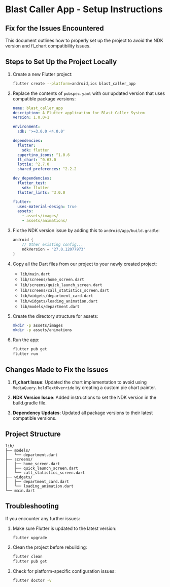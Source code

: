 # Blast Caller App - Setup Instructions

## Fix for the Issues Encountered

This document outlines how to properly set up the project to avoid the NDK version and fl_chart compatibility issues.

## Steps to Set Up the Project Locally

1. Create a new Flutter project:
   ```bash
   flutter create --platform=android,ios blast_caller_app
   ```

2. Replace the contents of `pubspec.yaml` with our updated version that uses compatible package versions:
   ```yaml
   name: blast_caller_app
   description: A Flutter application for Blast Caller System
   version: 1.0.0+1

   environment:
     sdk: '>=3.0.0 <4.0.0'

   dependencies:
     flutter:
       sdk: flutter
     cupertino_icons: ^1.0.6
     fl_chart: ^0.63.0
     lottie: ^2.7.0
     shared_preferences: ^2.2.2

   dev_dependencies:
     flutter_test:
       sdk: flutter
     flutter_lints: ^3.0.0

   flutter:
     uses-material-design: true
     assets:
       - assets/images/
       - assets/animations/
   ```

3. Fix the NDK version issue by adding this to `android/app/build.gradle`:
   ```gradle
   android {
       // Other existing config...
       ndkVersion = "27.0.12077973"
   }
   ```

4. Copy all the Dart files from our project to your newly created project:
   - `lib/main.dart`
   - `lib/screens/home_screen.dart`
   - `lib/screens/quick_launch_screen.dart`
   - `lib/screens/call_statistics_screen.dart`
   - `lib/widgets/department_card.dart`
   - `lib/widgets/loading_animation.dart`
   - `lib/models/department.dart`

5. Create the directory structure for assets:
   ```bash
   mkdir -p assets/images
   mkdir -p assets/animations
   ```

6. Run the app:
   ```bash
   flutter pub get
   flutter run
   ```

## Changes Made to Fix the Issues

1. **fl_chart Issue**: Updated the chart implementation to avoid using `MediaQuery.boldTextOverride` by creating a custom pie chart painter.

2. **NDK Version Issue**: Added instructions to set the NDK version in the build.gradle file.

3. **Dependency Updates**: Updated all package versions to their latest compatible versions.

## Project Structure

```
lib/
├── models/
│   └── department.dart
├── screens/
│   ├── home_screen.dart
│   ├── quick_launch_screen.dart
│   └── call_statistics_screen.dart
├── widgets/
│   ├── department_card.dart
│   └── loading_animation.dart
└── main.dart
```

## Troubleshooting

If you encounter any further issues:

1. Make sure Flutter is updated to the latest version:
   ```bash
   flutter upgrade
   ```

2. Clean the project before rebuilding:
   ```bash
   flutter clean
   flutter pub get
   ```

3. Check for platform-specific configuration issues:
   ```bash
   flutter doctor -v
   ```
